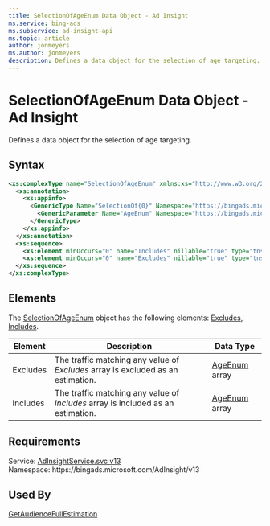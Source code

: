 ```yaml
---
title: SelectionOfAgeEnum Data Object - Ad Insight
ms.service: bing-ads
ms.subservice: ad-insight-api
ms.topic: article
author: jonmeyers
ms.author: jonmeyers
description: Defines a data object for the selection of age targeting.
---
```

# SelectionOfAgeEnum Data Object - Ad Insight
Defines a data object for the selection of age targeting.

## Syntax
```xml
<xs:complexType name="SelectionOfAgeEnum" xmlns:xs="http://www.w3.org/2001/XMLSchema">
  <xs:annotation>
    <xs:appinfo>
      <GenericType Name="SelectionOf{0}" Namespace="https://bingads.microsoft.com/AdInsight/v13" xmlns="http://schemas.microsoft.com/2003/10/Serialization/">
        <GenericParameter Name="AgeEnum" Namespace="https://bingads.microsoft.com/AdInsight/v13" />
      </GenericType>
    </xs:appinfo>
  </xs:annotation>
  <xs:sequence>
    <xs:element minOccurs="0" name="Includes" nillable="true" type="tns:ArrayOfAgeEnum" />
    <xs:element minOccurs="0" name="Excludes" nillable="true" type="tns:ArrayOfAgeEnum" />
  </xs:sequence>
</xs:complexType>
```

## <a name="elements"></a>Elements

The [SelectionOfAgeEnum](selectionofageenum.md) object has the following elements: [Excludes](#excludes), [Includes](#includes).

|Element|Description|Data Type|
|-----------|---------------|-------------|
|<a name="excludes"></a>Excludes|The traffic matching any value of *Excludes* array is excluded as an estimation.|[AgeEnum](ageenum.md) array|
|<a name="includes"></a>Includes|The traffic matching any value of *Includes* array is included as an estimation.|[AgeEnum](ageenum.md) array|

## Requirements
Service: [AdInsightService.svc v13](https://adinsight.api.bingads.microsoft.com/Api/Advertiser/AdInsight/v13/AdInsightService.svc)  
Namespace: https\://bingads.microsoft.com/AdInsight/v13  

## Used By
[GetAudienceFullEstimation](getaudiencefullestimation.md)  
